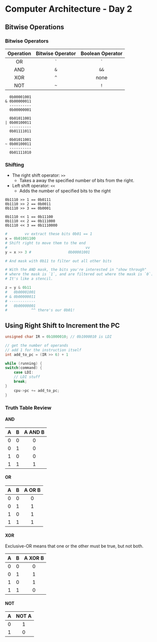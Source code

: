 # Computer Architecture - Day 2

## Bitwise Operations

### Bitwise Operators

| Operation | Bitwise Operator | Boolean Operator |
| :-------: | :--------------: | :--------------: |
|    OR     |       `|`        |       `||`       |
|    AND    |       `&`        |       `&&`       |
|    XOR    |       `^`        |       none       |
|    NOT    |       `~`        |       `!`        |

```
  0b00001001
& 0b00000011
  ----------
  0b00000001

  0b01011001
| 0b00100011
  ----------
  0b01111011

  0b01011001
~ 0b00100011
  ----------
  0b01111010
```

### Shifting

- The right shift operator: `>>`
  - Takes a away the specified number of bits from the right.
- Left shift operator: `<<`
  - Adds the number of specified bits to the right

```
0b1110 >> 1 == 0b0111
0b1110 >> 2 == 0b0011
0b1110 >> 3 == 0b0001

0b1110 << 1 == 0b11100
0b1110 << 2 == 0b111000
0b1110 << 3 == 0b1110000
```

```python
#        vv extract these bits 0b01 == 1
x = 0b01001100
# Shift right to move them to the end
#                                    vv
y = x >> 3 #                 0b00001001

# And mask with 0b11 to filter out all other bits

# With the AND mask, the bits you're interested in "show through"
# where the mask is `1`, and are filtered out where the mask is `0`.
# It's like a stencil.

z = y & 0b11
#   0b00001001
# & 0b00000011
# ------------
#   0b00000001
#           ^^ there's our 0b01!
```

## Using Right Shift to Increment the PC

```C
unsigned char IR = 0b1000010; // 0b1000010 is LDI

// get the number of operands
// add 1 for the instruction itself
int add_to_pc = (IR >> 6) + 1

while (running) {
switch(command) {
    case LDI:
    // LDI stuff
    break;
}
    cpu->pc += add_to_pc;
}
```

### Truth Table Review

#### AND

|  A  |  B  | A AND B |
| :-: | :-: | :-----: |
|  0  |  0  |    0    |
|  0  |  1  |    0    |
|  1  |  0  |    0    |
|  1  |  1  |    1    |

#### OR

|  A  |  B  | A OR B |
| :-: | :-: | :----: |
|  0  |  0  |   0    |
|  0  |  1  |   1    |
|  1  |  0  |   1    |
|  1  |  1  |   1    |

#### XOR

Exclusive-OR means that one or the other must be true, but not both.

|  A  |  B  | A XOR B |
| :-: | :-: | :-----: |
|  0  |  0  |    0    |
|  0  |  1  |    1    |
|  1  |  0  |    1    |
|  1  |  1  |    0    |

#### NOT

|  A  | NOT A |
| :-: | :---: |
|  0  |   1   |
|  1  |   0   |
